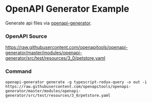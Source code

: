 # OpenAPI Generator Example

Generate api files via [openapi-generator](https://openapi-generator.tech/).

### OpenAPI Source

https://raw.githubusercontent.com/openapitools/openapi-generator/master/modules/openapi-generator/src/test/resources/3_0/petstore.yaml

### Command

```shell
openapi-generator generate -g typescript-redux-query -o out -i https://raw.githubusercontent.com/openapitools/openapi-generator/master/modules/openapi-generator/src/test/resources/3_0/petstore.yaml
```

